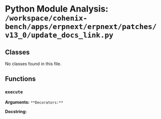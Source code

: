 # Python Module Analysis: `/workspace/cohenix-bench/apps/erpnext/erpnext/patches/v13_0/update_docs_link.py`

## Classes

No classes found in this file.


## Functions

### `execute`
**Arguments:** ``
**Decorators:** ``

**Docstring:**
```

```

